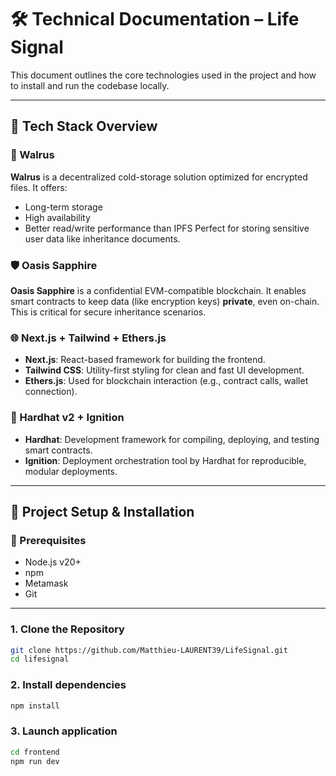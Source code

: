 # 🛠️ Technical Documentation – Life Signal

This document outlines the core technologies used in the project and how to install and run the codebase locally.

---

## 🧩 Tech Stack Overview

### 🧊 Walrus
**Walrus** is a decentralized cold-storage solution optimized for encrypted files. It offers:
- Long-term storage
- High availability
- Better read/write performance than IPFS
Perfect for storing sensitive user data like inheritance documents.

### 🛡️ Oasis Sapphire
**Oasis Sapphire** is a confidential EVM-compatible blockchain. It enables smart contracts to keep data (like encryption keys) **private**, even on-chain. This is critical for secure inheritance scenarios.

### 🌐 Next.js + Tailwind + Ethers.js
- **Next.js**: React-based framework for building the frontend.
- **Tailwind CSS**: Utility-first styling for clean and fast UI development.
- **Ethers.js**: Used for blockchain interaction (e.g., contract calls, wallet connection).

### 🧪 Hardhat v2 + Ignition
- **Hardhat**: Development framework for compiling, deploying, and testing smart contracts.
- **Ignition**: Deployment orchestration tool by Hardhat for reproducible, modular deployments.

---

## 🚀 Project Setup & Installation

### 🔧 Prerequisites

- Node.js v20+
- npm
- Metamask
- Git

---

### 1. Clone the Repository

```bash
git clone https://github.com/Matthieu-LAURENT39/LifeSignal.git
cd lifesignal
```

### 2. Install dependencies
```bash
npm install
```

### 3. Launch application
```bash
cd frontend
npm run dev
```



